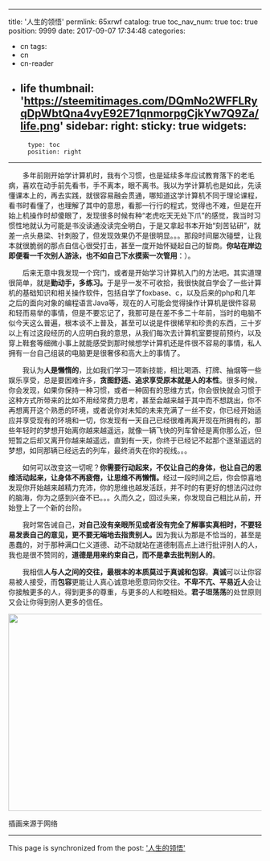 
---
title: '人生的领悟'
permlink: 65xrwf
catalog: true
toc_nav_num: true
toc: true
position: 9999
date: 2017-09-07 17:34:48
categories:
- cn
tags:
- cn
- cn-reader
- life
thumbnail: 'https://steemitimages.com/DQmNo2WFFLRyqDpWbtQna4vyE92E71qnmorpgCjkYw7Q9Za/life.png'
sidebar:
    right:
        sticky: true
widgets:
    -
        type: toc
        position: right
---


<html>
<p>　　多年前刚开始学计算机时，我有个习惯，也是延续多年应试教育落下的老毛病，喜欢在动手前先看书，手不离本，眼不离书。我以为学计算机也是如此，先读懂课本上的，再去实践，就很容易融会贯通，哪知道这学计算机不同于理论课程，看书时看懂了，也理解了其中的意思，看那一行行的程式，觉得也不难，但是在开始上机操作时却傻眼了，发现很多时候有种“老虎吃天无处下爪”的感觉，我当时习惯性地就认为可能是书没读通没读完全明白，于是又拿起书本开始“刻苦钻研”，就差一点头悬梁、针刺股了，但发现效果仍不是很明显。。。那段时间屡次碰壁，让我本就很脆弱的那点自信心很受打击，甚至一度开始怀疑起自己的智商。<strong>你站在岸边即便看一千次别人游泳，也不如自己下水摸索一次管用</strong>：）。</p>
<p>　　后来无意中我发现一个窍门，或者是开始学习计算机入门的方法吧。其实道理很简单，就是<strong>勤动手，多练习。</strong>于是乎一发不可收拾，我很快就自学会了一些计算机的基础知识和相关操作软件，包括自学了foxbase、c，以及后来的php和几年之后的面向对象的编程语言Java等，现在的人可能会觉得操作计算机是很件容易和轻而易举的事情，但是不要忘记了，我那可是在差不多二十年前，当时的电脑不似今天这么普遍，根本谈不上普及，甚至可以说是件很稀罕和珍贵的东西，三十岁以上有过这段经历的人应明白我的意思，从我们每次去计算机室要提前预约，以及穿上鞋套等细微小事上就能感受到那时候想学计算机还是件很不容易的事情，私人拥有一台自己组装的电脑更是很奢侈和高大上的事情了。</p>
<p>　　我认为<strong>人是懒惰的</strong>，比如我们学习一项新技能，相比喝酒、打牌、抽烟等一些娱乐享受，总是要困难许多，<strong>贪图舒适、追求享受原本就是人的本性</strong>。很多时候，你会发现，如果你保持一种习惯，或者一种固有的思维方式，你会很快就会习惯于这种方式所带来的比如不用经常费力思考，甚至会越来越于其中而不想跳出，你不再想离开这个熟悉的环境，或者说你对未知的未来充满了一丝不安，你已经开始适应并享受现有的环境和一切，你发现有一天自己已经很难再离开现在所拥有的，那些年轻时的梦想开始离你越来越遥远，就像一辆飞快的列车曾经是离你那么近，但短暂之后却又离开你越来越遥远，直到有一天，你终于已经记不起那个逐渐遥远的梦想，如同那辆已经远去的列车，最终消失在你的视线。。。</p>
<p>　　如何可以改变这一切呢？<strong>你需要行动起来，不仅让自己的身体，也让自己的思维活动起来，让身体不再疲倦，让思维不再懒惰。</strong>经过一段时间之后，你会惊喜地发现你开始越来越精力充沛，你的思维也越发活跃，并不时的有更好的想法闪过你的脑海，你为之感到兴奋不已。。。久而久之，回过头来，你发现自己相比从前，开始登上了一个新的台阶。</p>
<p>　　我时常告诫自己，<strong>对自己没有亲眼所见或者没有完全了解事实真相时，不要轻易发表自己的意见，更不要无端地去指责别人。</strong>因为我认为那是不恰当的，甚至是愚蠢的，对于那种满口仁义道德、动不动就站在道德制高点上进行批评别人的人，我也是很不赞同的，<strong>道德是用来约束自己，而不是拿去批判别人的</strong>。</p>
<p>　　我相信<strong>人与人之间的交往，最根本的本质莫过于真诚和包容</strong>。<strong>真诚</strong>可以让你容易被人接受，而<strong>包容</strong>更能让人真心诚意地愿意同你交往。<strong>不卑不亢、平易近人</strong>会让你接触更多的人，得到更多的尊重，与更多的人和睦相处。<strong>君子坦荡荡</strong>的处世原则又会让你得到别人更多的信任。</p>
<p><img src="https://steemitimages.com/DQmNo2WFFLRyqDpWbtQna4vyE92E71qnmorpgCjkYw7Q9Za/life.png" width="578" height="393"/></p>
<p>插画来源于网络</p>
</html>

- - -

This page is synchronized from the post: ['人生的领悟'](https://steemit.com/@rivalhw/65xrwf)
